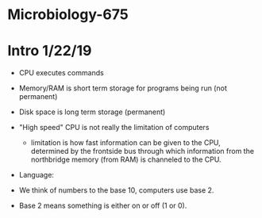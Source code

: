 # Microbiology-675

# Intro 1/22/19
* CPU executes commands
* Memory/RAM is short term storage for programs being run (not permanent)
* Disk space is long term storage (permanent)
* "High speed" CPU is not really the limitation of computers
  * limitation is how fast information can be given to the CPU, determined by the frontside bus through which information from the  northbridge memory (from RAM) is channeled to the CPU.

* Language:
 * We think of numbers to the base 10, computers use base 2.
 * Base 2 means something is either on or off (1 or 0).
